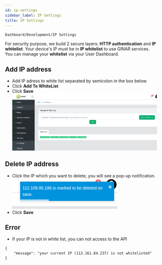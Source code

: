 ```yaml
---
id: ip-settings
sidebar_label: IP Settings
title: IP Settings
---
```


```
Dashboard/Development/IP Settings
```
For security purpose, we build 2 secure layers: **HTTP authentication** and **IP whitelist**.
Your device's IP must be in **IP whitelist** to use GINAR services. You can manage your **whitelist** via your User Dashboard.

## Add IP address
* Add IP adress to white list separated by semicolon in the box below.
* Click **Add To WhiteList**
* Click **Save**
![IP_settings](https://raw.githubusercontent.com/ginarteam/docs/master/docs/Integration/IP_settings.png)

## Delete IP address
* Click the IP which you want to delete, you will see a pop-up notification.
![delIP](https://raw.githubusercontent.com/ginarteam/docs/master/docs/Integration/delIP.png)
* Click **Save**

## Error
* If your IP is not in white list, you can not access to the API
```
{
    "message": "your current IP (113.161.84.237) is not whitelisted"
}
```

